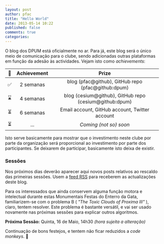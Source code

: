 ```yaml
---
layout: post
author: pfac
title: "Hello World"
date: 2013-05-14 10:22
published: false
comments: true
categories: 
---
```


O blog dos DPUM está oficialmente no ar. Para já, este blog será o único meio de comunicação para o clube, sendo adicionadas outras plataformas em função da adesão às actividades. Vejam isto como _achievements_:

 :symbols:                | Achievement | Prize 
:------------------------:|:-----------:|:------------------------------------------------------:
 :white_check_mark:       | 2 semanas   | blog (pfac@github), GitHub repo (pfac@github:dpum)
 :hourglass:              | 4 semanas   | blog (cesium@github), GitHub repo (cesium@github:dpum)
 :hourglass_flowing_sand: | 6 semanas   | Email account, GitHub account, Twitter account
 :hourglass_flowing_sand: | ...         | _Coming (not so) soon_

Isto serve basicamente para mostrar que o investimento neste clube por parte da organização será proporcional ao investimento por parte dos participantes. Se deixarem de participar, basicamente isto deixa de existir.


### Sessões

Nos próximos dias deverão aparecer aqui novos posts relativos ao rescaldo das primeiras sessões. Usem a [feed RSS](/atom.xml) para receberem as actualizações deste blog.

Para os interessados que ainda conservem alguma função motora e intelectual durante estas Monumentais Festas do Enterro da Gata, familiarizem-se com o problema B ( _"The Toxic Clouds of Proxima III"_ ), claro, tentem resolver. Este problema é bastante versátil, e vai ser usado novamente nas próximas sessões para explicar outros algoritmos.

__Próxima Sessão:__ Quinta, 16 de Maio, 14h30 _(hora sujeita a alteração)_

Continuação de bons festejos, e tentem não ficar reduzidos a _code monkeys_. :monkey:
